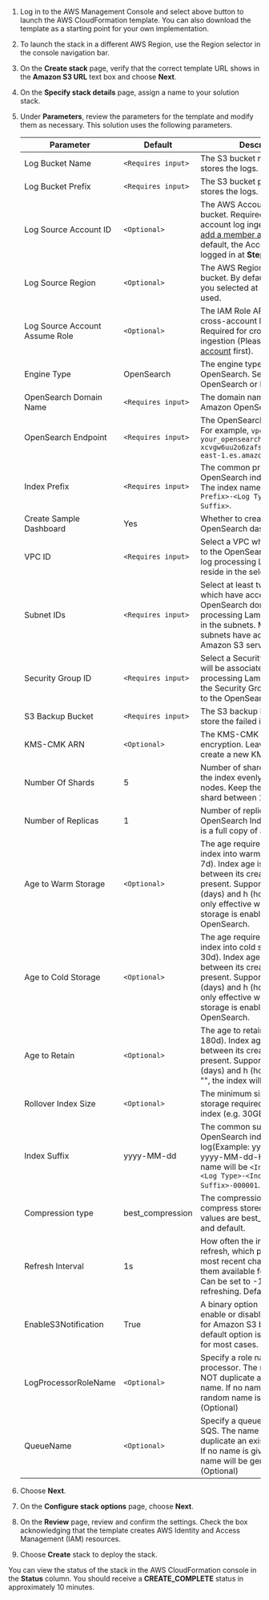 1. Log in to the AWS Management Console and select above button to launch the AWS CloudFormation template. You can also download the template as a starting point for your own implementation.

2. To launch the stack in a different AWS Region, use the Region selector in the console navigation bar.

3. On the **Create stack** page, verify that the correct template URL shows in the **Amazon S3 URL** text box and choose **Next**.

4. On the **Specify stack details** page, assign a name to your solution stack.

5. Under **Parameters**, review the parameters for the template and modify them as necessary. This solution uses the following parameters.

    | Parameter                      | Default          | Description                                                                                                                                                                                                                                 |
    | --------------------------------|---------------------------------------------------------------------------------------------------------------------------------------------------------------------------------------------------------------------|---------------------------------------------------------------------------------------------------------------------------------------------------------------------------------------------------------------------------------------------|
    | Log Bucket Name                | `<Requires input>` | The S3 bucket name which stores the logs.                                                                                                                                                                                                   |
    | Log Bucket Prefix              | `<Requires input>` | The S3 bucket path prefix which stores the logs.                                                                                                                                                                                            |
    | Log Source Account ID          | `<Optional>`  | The AWS Account ID of the S3 bucket. Required for cross-account log ingestion (Please [add a member account](../link-account/index.md) first). By default, the Account ID you logged in at **Step 1** will be used.                         |
    | Log Source Region              | `<Optional>` | The AWS Region of the S3 bucket. By default, the Region you selected at **Step 2** will be used.                                                                                                                                            |
    | Log Source Account Assume Role | `<Optional>` | The IAM Role ARN used for cross-account log ingestion. Required for cross-account log ingestion (Please [add a member account](../link-account/index.md) first).                                                                            |
    | Engine Type                    | OpenSearch | The engine type of the OpenSearch. Select OpenSearch or Elasticsearch.                                                                                                                                                                      |
    | OpenSearch Domain Name         | `<Requires input>` | The domain name of the Amazon OpenSearch cluster.                                                                                                                                                                                           |
    | OpenSearch Endpoint            | `<Requires input>` | The OpenSearch endpoint URL. For example, `vpc-your_opensearch_domain_name-xcvgw6uu2o6zafsiefxubwuohe.us-east-1.es.amazonaws.com`                                                                                                           |
    | Index Prefix                   | `<Requires input>` | The common prefix of OpenSearch index for the log. The index name will be `<Index Prefix>-<Log Type>-<Other Suffix>`.                                                                                                                       |
    | Create Sample Dashboard        | Yes | Whether to create a sample OpenSearch dashboard.                                                                                                                                                                                            |
    | VPC ID                         | `<Requires input>` | Select a VPC which has access to the OpenSearch domain. The log processing Lambda will reside in the selected VPC.                                                                                                                          |
    | Subnet IDs                     | `<Requires input>` | Select at least two subnets which have access to the OpenSearch domain. The log processing Lambda will reside in the subnets. Make sure the subnets have access to the Amazon S3 service.                                                   |
    | Security Group ID              | `<Requires input>` | Select a Security Group which will be associated with the log processing Lambda. Make sure the Security Group has access to the OpenSearch domain.                                                                                          |
    | S3 Backup Bucket               | `<Requires input>` | The S3 backup bucket name to store the failed ingestion logs.                                                                                                                                                                               |
    | KMS-CMK ARN                    | `<Optional>` | The KMS-CMK ARN for encryption. Leave it blank to create a new KMS CMK.                                                                                                                                                                     |
    | Number Of Shards               | 5 | Number of shards to distribute the index evenly across all data nodes. Keep the size of each shard between 10-50 GB.                                                                                                                        |
    | Number of Replicas             | 1 | Number of replicas for OpenSearch Index. Each replica is a full copy of an index.                                                                                                                                                           |
    | Age to Warm Storage           | `<Optional>` | The age required to move the index into warm storage (e.g. 7d). Index age is the time between its creation and the present. Supported units are d (days) and h (hours). This is only effective when warm storage is enabled in OpenSearch.  |
    | Age to Cold Storage           | `<Optional>` | The age required to move the index into cold storage (e.g. 30d). Index age is the time between its creation and the present. Supported units are d (days) and h (hours). This is only effective when cold storage is enabled in OpenSearch. |
    | Age to Retain                 | `<Optional>` | The age to retain the index (e.g. 180d). Index age is the time between its creation and the present. Supported units are d (days) and h (hours). If value is "", the index will not be deleted.                                             |
    | Rollover Index Size                 | `<Optional>` | The minimum size of the shard storage required to roll over the index (e.g. 30GB).                                                                                                                                                          |
    | Index Suffix                 | yyyy-MM-dd | The common suffix format of OpenSearch index for the log(Example: yyyy-MM-dd, yyyy-MM-dd-HH). The index name will be `<Index Prefix>-<Log Type>-<Index Suffix>-000001`.                                                                     |
    | Compression type                 | best_compression | The compression type to use to compress stored data. Available values are best_compression and default.                                                                                                                                     |
    | Refresh Interval                 | 1s | How often the index should refresh, which publishes its most recent changes and makes them available for searching. Can be set to -1 to disable refreshing. Default is 1s.                                                                  |
    | EnableS3Notification                 | True | A binary option is available to enable or disable notifications for Amazon S3 buckets. The default option is recommended for most cases.                                                        |
    | LogProcessorRoleName                 | `<Optional>` | Specify a role name for the log processor. The name should NOT duplicate an existing role name. If no name is specified, a random name is generated. (Optional)                                                        |
    | QueueName                 | `<Optional>` | Specify a queue name for a SQS. The name should NOT duplicate an existing role name. If no name is given, a random name will be generated. (Optional)                                                        |

6. Choose **Next**.

7. On the **Configure stack options** page, choose **Next**.

8. On the **Review** page, review and confirm the settings. Check the box acknowledging that the template creates AWS Identity and Access Management (IAM) resources.

9. Choose **Create** stack to deploy the stack.

You can view the status of the stack in the AWS CloudFormation console in the **Status** column. You should receive
a **CREATE_COMPLETE** status in approximately 10 minutes.